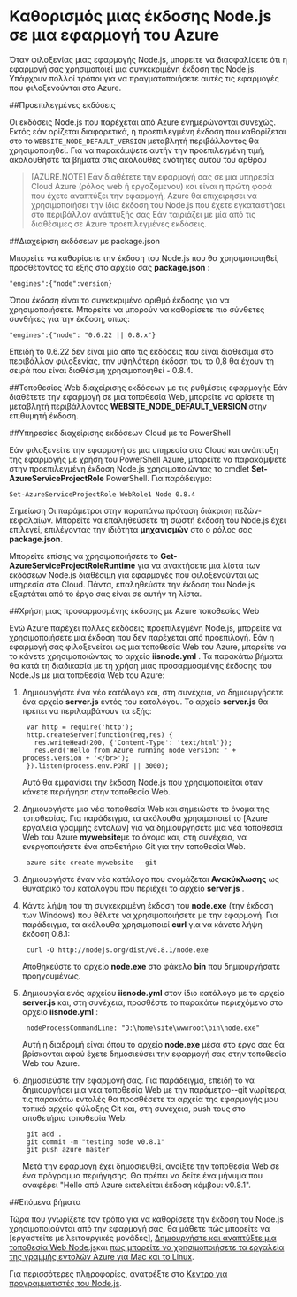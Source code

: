<properties
    pageTitle="Καθορισμός μιας έκδοσης Node.js"
    description="Μάθετε πώς μπορείτε να καθορίσετε την έκδοση του Node.js που χρησιμοποιείται από το Azure τοποθεσίες Web και τις υπηρεσίες Cloud"
    services=""
    documentationCenter="nodejs"
    authors="rmcmurray"
    manager="wpickett"
    editor=""/>

<tags
    ms.service="multiple"
    ms.workload="na"
    ms.tgt_pltfrm="na"
    ms.devlang="nodejs"
    ms.topic="article"
    ms.date="08/11/2016"
    ms.author="robmcm"/>

# <a name="specifying-a-nodejs-version-in-an-azure-application"></a>Καθορισμός μιας έκδοσης Node.js σε μια εφαρμογή του Azure

Όταν φιλοξενίας μιας εφαρμογής Node.js, μπορείτε να διασφαλίσετε ότι η εφαρμογή σας χρησιμοποιεί μια συγκεκριμένη έκδοση της Node.js. Υπάρχουν πολλοί τρόποι για να πραγματοποιήσετε αυτές τις εφαρμογές που φιλοξενούνται στο Azure.

##<a name="default-versions"></a>Προεπιλεγμένες εκδόσεις

Οι εκδόσεις Node.js που παρέχεται από Azure ενημερώνονται συνεχώς. Εκτός εάν ορίζεται διαφορετικά, η προεπιλεγμένη έκδοση που καθορίζεται στο το `WEBSITE_NODE_DEFAULT_VERSION` μεταβλητή περιβάλλοντος θα χρησιμοποιηθεί. Για να παρακάμψετε αυτήν την προεπιλεγμένη τιμή, ακολουθήστε τα βήματα στις ακόλουθες ενότητες αυτού του άρθρου

> [AZURE.NOTE] Εάν διαθέτετε την εφαρμογή σας σε μια υπηρεσία Cloud Azure (ρόλος web ή εργαζόμενου) και είναι η πρώτη φορά που έχετε αναπτύξει την εφαρμογή, Azure θα επιχειρήσει να χρησιμοποιήσει την ίδια έκδοση του Node.js που έχετε εγκαταστήσει στο περιβάλλον ανάπτυξής σας Εάν ταιριάζει με μία από τις διαθέσιμες σε Azure προεπιλεγμένες εκδόσεις.

##<a name="versioning-with-packagejson"></a>Διαχείριση εκδόσεων με package.json

Μπορείτε να καθορίσετε την έκδοση του Node.js που θα χρησιμοποιηθεί, προσθέτοντας τα εξής στο αρχείο σας **package.json** :

    "engines":{"node":version}

Όπου *έκδοση* είναι το συγκεκριμένο αριθμό έκδοσης για να χρησιμοποιήσετε. Μπορείτε να μπορούν να καθορίσετε πιο σύνθετες συνθήκες για την έκδοση, όπως:

    "engines":{"node": "0.6.22 || 0.8.x"}

Επειδή το 0.6.22 δεν είναι μία από τις εκδόσεις που είναι διαθέσιμα στο περιβάλλον φιλοξενίας, την υψηλότερη έκδοση του το 0,8 θα έχουν τη σειρά που είναι διαθέσιμη χρησιμοποιηθεί - 0.8.4.

##<a name="versioning-websites-with-app-settings"></a>Τοποθεσίες Web διαχείρισης εκδόσεων με τις ρυθμίσεις εφαρμογής
Εάν διαθέτετε την εφαρμογή σε μια τοποθεσία Web, μπορείτε να ορίσετε τη μεταβλητή περιβάλλοντος **WEBSITE_NODE_DEFAULT_VERSION** στην επιθυμητή έκδοση. 

##<a name="versioning-cloud-services-with-powershell"></a>Υπηρεσίες διαχείρισης εκδόσεων Cloud με το PowerShell

Εάν φιλοξενείτε την εφαρμογή σε μια υπηρεσία στο Cloud και ανάπτυξη της εφαρμογής με χρήση του PowerShell Azure, μπορείτε να παρακάμψετε στην προεπιλεγμένη έκδοση Node.js χρησιμοποιώντας το cmdlet **Set-AzureServiceProjectRole** PowerShell. Για παράδειγμα:

    Set-AzureServiceProjectRole WebRole1 Node 0.8.4

Σημείωση Οι παράμετροι στην παραπάνω πρόταση διάκριση πεζών-κεφαλαίων.  Μπορείτε να επαληθεύσετε τη σωστή έκδοση του Node.js έχει επιλεγεί, επιλέγοντας την ιδιότητα **μηχανισμών** στο ο ρόλος σας **package.json**.

Μπορείτε επίσης να χρησιμοποιήσετε το **Get-AzureServiceProjectRoleRuntime** για να ανακτήσετε μια λίστα των εκδόσεων Node.js διαθέσιμη για εφαρμογές που φιλοξενούνται ως υπηρεσία στο Cloud.  Πάντα, επαληθεύστε την έκδοση του Node.js εξαρτάται από το έργο σας είναι σε αυτήν τη λίστα.

##<a name="using-a-custom-version-with-azure-websites"></a>Χρήση μιας προσαρμοσμένης έκδοσης με Azure τοποθεσίες Web

Ενώ Azure παρέχει πολλές εκδόσεις προεπιλεγμένη Node.js, μπορείτε να χρησιμοποιήσετε μια έκδοση που δεν παρέχεται από προεπιλογή. Εάν η εφαρμογή σας φιλοξενείται ως μια τοποθεσία Web του Azure, μπορείτε να το κάνετε χρησιμοποιώντας το αρχείο **iisnode.yml** . Τα παρακάτω βήματα θα κατά τη διαδικασία με τη χρήση μιας προσαρμοσμένης έκδοσης του Node.Js με μια τοποθεσία Web του Azure:

1. Δημιουργήστε ένα νέο κατάλογο και, στη συνέχεια, να δημιουργήσετε ένα αρχείο **server.js** εντός του καταλόγου. Το αρχείο **server.js** θα πρέπει να περιλαμβάνουν τα εξής:

        var http = require('http');
        http.createServer(function(req,res) {
          res.writeHead(200, {'Content-Type': 'text/html'});
          res.end('Hello from Azure running node version: ' + process.version + '</br>');
        }).listen(process.env.PORT || 3000);

    Αυτό θα εμφανίσει την έκδοση Node.js που χρησιμοποιείται όταν κάνετε περιήγηση στην τοποθεσία Web.

2. Δημιουργήστε μια νέα τοποθεσία Web και σημειώστε το όνομα της τοποθεσίας. Για παράδειγμα, τα ακόλουθα χρησιμοποιεί το [Azure εργαλεία γραμμής εντολών] για να δημιουργήσετε μια νέα τοποθεσία Web του Azure **mywebsite**με το όνομα και, στη συνέχεια, να ενεργοποιήσετε ένα αποθετήριο Git για την τοποθεσία Web.

        azure site create mywebsite --git

3. Δημιουργήστε έναν νέο κατάλογο που ονομάζεται **Ανακύκλωσης** ως θυγατρικό του καταλόγου που περιέχει το αρχείο **server.js** .

4. Κάντε λήψη του τη συγκεκριμένη έκδοση του **node.exe** (την έκδοση των Windows) που θέλετε να χρησιμοποιήσετε με την εφαρμογή. Για παράδειγμα, τα ακόλουθα χρησιμοποιεί **curl** για να κάνετε λήψη έκδοση 0.8.1:

        curl -O http://nodejs.org/dist/v0.8.1/node.exe

    Αποθηκεύστε το αρχείο **node.exe** στο φάκελο **bin** που δημιουργήσατε προηγουμένως.

5. Δημιουργία ενός αρχείου **iisnode.yml** στον ίδιο κατάλογο με το αρχείο **server.js** και, στη συνέχεια, προσθέστε το παρακάτω περιεχόμενο στο αρχείο **iisnode.yml** :

        nodeProcessCommandLine: "D:\home\site\wwwroot\bin\node.exe"

    Αυτή η διαδρομή είναι όπου το αρχείο **node.exe** μέσα στο έργο σας θα βρίσκονται αφού έχετε δημοσιεύσει την εφαρμογή σας στην τοποθεσία Web του Azure.

6. Δημοσιεύστε την εφαρμογή σας. Για παράδειγμα, επειδή το να δημιουργήσει μια νέα τοποθεσία Web με την παράμετρο--git νωρίτερα, τις παρακάτω εντολές θα προσθέσετε τα αρχεία της εφαρμογής μου τοπικό αρχείο φύλαξης Git και, στη συνέχεια, push τους στο αποθετήριο τοποθεσία Web:

        git add .
        git commit -m "testing node v0.8.1"
        git push azure master

    Μετά την εφαρμογή έχει δημοσιευθεί, ανοίξτε την τοποθεσία Web σε ένα πρόγραμμα περιήγησης. Θα πρέπει να δείτε ένα μήνυμα που αναφέρει "Hello από Azure εκτελείται έκδοση κόμβου: v0.8.1".

##<a name="next-steps"></a>Επόμενα βήματα

Τώρα που γνωρίζετε τον τρόπο για να καθορίσετε την έκδοση του Node.js χρησιμοποιούνται από την εφαρμογή σας, θα μάθετε πώς μπορείτε να [εργαστείτε με λειτουργικές μονάδες], [Δημιουργήστε και αναπτύξτε μια τοποθεσία Web Node.js]και [πώς μπορείτε να χρησιμοποιήσετε τα εργαλεία της γραμμής εντολών Azure για Mac και το Linux].

Για περισσότερες πληροφορίες, ανατρέξτε στο [Κέντρο για προγραμματιστές του Node.js](/develop/nodejs/).

[Πώς μπορείτε να χρησιμοποιήσετε τα εργαλεία της γραμμής εντολών Azure για Mac και το Linux]: xplat-cli-install.md
[Εργαλεία γραμμής εντολών Azure]: xplat-cli-install.md
[εργασία με λειτουργικές μονάδες]: nodejs-use-node-modules-azure-apps.md
[Δημιουργήστε και αναπτύξτε μια τοποθεσία Web Node.js]: web-sites-nodejs-develop-deploy-mac.md
